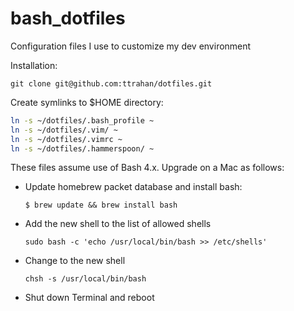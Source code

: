 # bash_dotfiles

Configuration files I use to customize my dev environment

Installation:  
```
git clone git@github.com:ttrahan/dotfiles.git
```


Create symlinks to $HOME directory:
```bash
ln -s ~/dotfiles/.bash_profile ~
ln -s ~/dotfiles/.vim/ ~
ln -s ~/dotfiles/.vimrc ~
ln -s ~/dotfiles/.hammerspoon/ ~
```

These files assume use of Bash 4.x. Upgrade on a Mac as follows:
  * Update homebrew packet database and install bash:
    ```
    $ brew update && brew install bash
    ```
  * Add the new shell to the list of allowed shells
    ```
    sudo bash -c 'echo /usr/local/bin/bash >> /etc/shells'
    ```
  * Change to the new shell
    ```
    chsh -s /usr/local/bin/bash
    ```
  * Shut down Terminal and reboot
